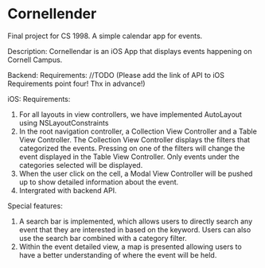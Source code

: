 # Cornellender
Final project for CS 1998. A simple calendar app for events.

Description:
  Cornellendar is an iOS App that displays events happening on Cornell Campus. 
  
Backend:
Requirements:
//TODO
(Please add the link of API to iOS Requirements point four! Thx in advance!)

  
iOS:
Requirements:
1. For all layouts in view controllers, we have implemented AutoLayout using NSLayoutConstraints
2. In the root navigation controller, a Collection View Controller and a Table View Controller. 
   The Collection View Controller displays the filters that categorized the events. Pressing on one of the filters will change    the event displayed in the Table View Controller. Only events under the categories selected will be displayed. 
3. When the user click on the cell, a Modal View Controller will be pushed up to show detailed information about the event.
4. Intergrated with backend API.

Special features:
1. A search bar is implemented, which allows users to directly search any event that they are interested in based on the          keyword. Users can also use the search bar combined with a category filter.
2. Within the event detailed view, a map is presented allowing users to have a better understanding of where the event will be    held.
  
